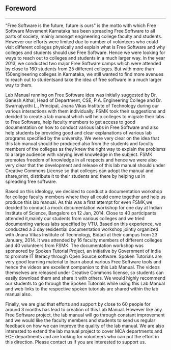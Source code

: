## Foreword
***
"Free Software is the future, future is ours" is the motto with which Free Software Movement Karnataka has been spreading Free Software to all parts of society, mainly amongst engineering college faculty and students. However our efforts were limited due to number of volunteers who could visit different colleges physically and explain what is Free Software and why colleges and students should use Free Software. Hence we were looking for ways to reach out to colleges and students in a much larger way. In the year 2013, we conducted two major Free Software camps which were attended by close to 160 students from 25 different colleges. But with more than 150engineering colleges in Karnataka, we still wanted to find more avenues to reach out to studentsand take the idea of free software in a much larger way to them.

Lab Manual running on Free Software idea was initially suggested by Dr. Ganesh Aithal, Head of Department, CSE, P.A. Engineering College and Dr. Swarnajyothi L., Principal, Jnana Vikas Institute of Technology during our various interactions with them individually. FSMK took their suggestions and decided to create a lab manual which will help colleges to migrate their labs to Free Software, help faculty members to get access to good documentation on how to conduct various labs in Free Software and also help students by providing good and clear explanations of various lab programs specified by the university. We were very clear on the idea that this lab manual should be produced also from the students and faculty members of the colleges as they knew the right way to explain the problems to a large audience with varying level knowledge in the subject. FSMK promotes freedom of knowledge in all respects and hence we were also very clear that the development and release of this lab manual should under Creative Commons License so that colleges can adopt the manual and share,print, distribute it to their students and there by helping us in spreading free software.

Based on this ideology, we decided to conduct a documentation workshop for college faculty members where they all could come together and help us produce this lab manual. As this was a first attempt for even FSMK,we decided to conduct a mock documentation workshop for one day at Indian Institute of Science, Bangalore on 12 Jan, 2014. Close to 40 participants attended it,mainly our students from various colleges and we tried documenting various labs specified by VTU. Based on this experience, we conducted a 3 day residential documentation workshop jointly organized with Jnana Vikas Institute of Technology, Bidadi at their campus from 23 January, 2014. It was attended by 16 faculty members of different colleges and 40 volunteers from FSMK. The documentation workshop was sponsored by Spoken Tutorial Project, an initiative by Government of India to promote IT literacy through Open Source software. Spoken Tutorials are very good learning material to learn about various Free Software tools and hence the videos are
excellent companion to this Lab Manual. The videos themselves are released under Creative Commons license, so students can easily download them and share it with others. We would highly recommend our students to go through the Spoken Tutorials while using this Lab Manual and web
links to the respective spoken tutorials are shared within the lab manual also.

Finally, we are glad that efforts and support by close to 60 people for around 3 months has lead to creation of this Lab Manual. However like any Free Software project, the lab manual will go through constant improvement and we would like the faculty members and students to send us regular feedback on how we can improve the quality of the lab manual. We are also interested to extend the lab manual project to cover MCA departments and ECE departments and are looking for volunteers who can put the effort in this direction. Please contact us if you are interested to support us. 
